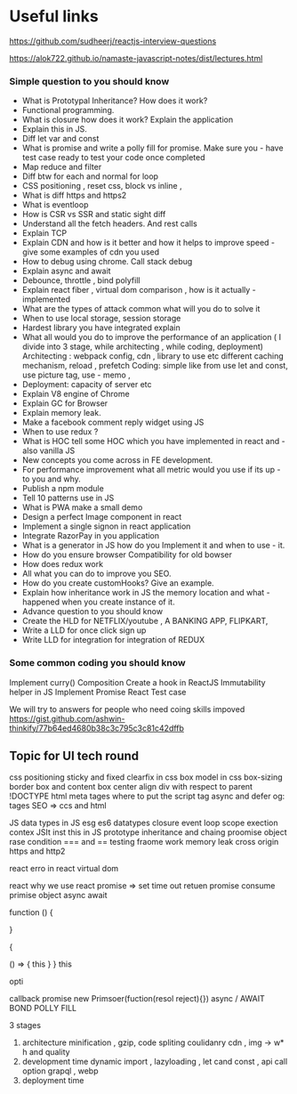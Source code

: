 # Useful links

https://github.com/sudheerj/reactjs-interview-questions

https://alok722.github.io/namaste-javascript-notes/dist/lectures.html




### Simple question to you should know
  - What is Prototypal Inheritance? How does it work?
  - Functional programming.
  - What is closure how does it work? Explain the application
  - Explain this in JS. 
  - Diff let var and const 
  - What is promise and write a polly fill for promise. Make sure you - have test case ready to test your code once completed
  - Map reduce and filter
  - Diff btw for each and normal for loop
  - CSS positioning , reset css, block vs inline , 
  - What is diff https and https2
  - What is eventloop 
  - How is CSR vs SSR and static sight diff
  - Understand all the fetch headers. And rest calls
  - Explain TCP 
  - Explain CDN and how is it better and how it helps to improve speed - give some examples of cdn you used
  - How to debug using chrome. Call stack debug
  - Explain async and await
  - Debounce,  throttle , bind polyfill
  - Explain react fiber , virtual dom comparison , how is it actually - implemented
  - What are the types of attack common what will you do to solve it
  - When to use local storage, session storage
  - Hardest library you have integrated explain
  - What all would you do to improve the performance of an application
  ( I divide into 3 stage, while architecting , while coding, deployment) 
    Architecting : webpack config, cdn , library to use etc different caching mechanism, reload , prefetch
  Coding: simple like from use let and const, use picture tag, use - memo ,
  - Deployment: capacity of server etc
  - Explain V8 engine of Chrome
  - Explain GC for Browser
  - Explain memory leak.
  - Make a facebook comment reply widget using JS
  - When to use redux ?
  - What is HOC tell some HOC which you have implemented in react and - also vanilla JS
  - New concepts you come across in FE development.
  - For performance improvement what all metric would you use if its up - to you and why.
  - Publish a npm module 
  - Tell 10 patterns use in JS
  - What is PWA make a small demo
  - Design a perfect Image component in react
  - Implement a single signon in react application
  - Integrate RazorPay in you application
  - What is a generator in JS how do you Implement it and when to use - it.
  - How do you ensure browser Compatibility for old bowser
  - How does redux work
  - All what you can do to improve you SEO.
  - How do you create customHooks? Give an example.
  - Explain how inheritance work in JS the memory location and what - happened when you create instance of it.
  - Advance question to you should know
  - ​​Create the HLD for NETFLIX/youtube , A BANKING APP,  FLIPKART, 
  - Write a LLD for once click sign up 
  - Write LLD for integration for integration of REDUX


### Some common coding you should know
Implement curry()
Composition 
Create a hook in ReactJS
Immutability helper in JS
Implement Promise
React Test case


We will try to answers for people who need coing skills impoved https://gist.github.com/ashwin-thinkify/77b64ed4680b38c3c795c3c81c42dffb


## Topic for UI tech round


css positioning 
   sticky and fixed
   clearfix in css
   box model in css
   box-sizing border box and content box 
   center align div with respect to parent 
   !DOCTYPE html 
   meta tages
   where to put the script tag 
   async and defer
   og: tages
   SEO => 
   ccs and html 


   JS 
   data types in JS esg es6 datatypes 
   closure 
   event loop
   scope 
   exection contex
   JSIt inst
   this in JS
  prototype inheritance and chaing
  proomise object
  rase condition 
  === and ==
  testing fraome work
  memory leak
  cross origin
  https and http2

  react 
  erro in react 
  virtual dom
  

  react why we use react
  promise => set time out 
  retuen promise 
  consume primise object
  async await 
  


  function () {

  }


{

  () => {
      this 
  }
}
  this 

opti

  callback
  promise
  new Primsoer(fuction(resol reject){})
  async / AWAIT 
  BOND POLLY FILL


  3 stages

   1. architecture
       minification , gzip, code spliting 
       coulidanry cdn ,  img -> w* h and quality  
   2. development time
       dynamic import , lazyloading , let cand const , api call option 
       grapql , webp 
   3. deployment time 






